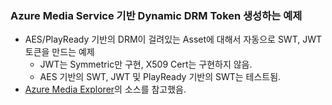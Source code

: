 ### Azure Media Service 기반 Dynamic DRM Token 생성하는 예제
 - AES/PlayReady 기반의 DRM이 걸려있는 Asset에 대해서 자동으로 SWT, JWT 토큰을 만드는 예제
    - JWT는 Symmetric만 구현, X509 Cert는 구현하지 않음.
    - AES 기반의 SWT, JWT 및 PlayReady 기반의 SWT는 테스트됨.
 - [Azure Media Explorer](https://github.com/Azure/Azure-Media-Services-Explorer)의 소스를 참고했음.

